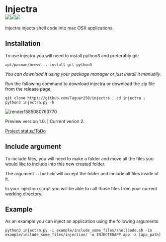 # Injectra<br><img src="https://img.shields.io/badge/Language-Python3-blue"><img src="https://img.shields.io/badge/Version-1.3-red"><img src="https://img.shields.io/badge/Licence-MIT-yellowgreen">
Injectra injects shell code into mac OSX applications.


## Installation
To use injectra you will need to install python3 and preferably git:

```apt/pacman/brew/... install git python3```

_You can download it using your package manager or just install it manually._

Run the following command to download injectra or download the zip file from the release page:

```git clone https://github.com/Taguar258/injectra ; cd injectra ; python3 injectra.py -h```

![render1585080763770](https://user-images.githubusercontent.com/36562445/77473525-e7c46d80-6e15-11ea-8fe8-235df7a24bb0.gif)

Preview version 1.0. | Current verion 2.

<a href="https://github.com/Taguar258/injectra/projects/1">Project status/ToDo</a>

## Include argument
To include files, you will need to make a folder and move all the files you would like to include into this new created folder.

The argument ```--include``` will accept the folder and include all files inside of it.

In your injection script you will be able to call those files from your current working directory.

## Example
As an example you can inject an application using the following arguments:

```python3 injectra.py -i example/include_some_files/shellcode.sh -in example/include_some_files/injection/ -o INJECTEDAPP.app -a [app_path]```
